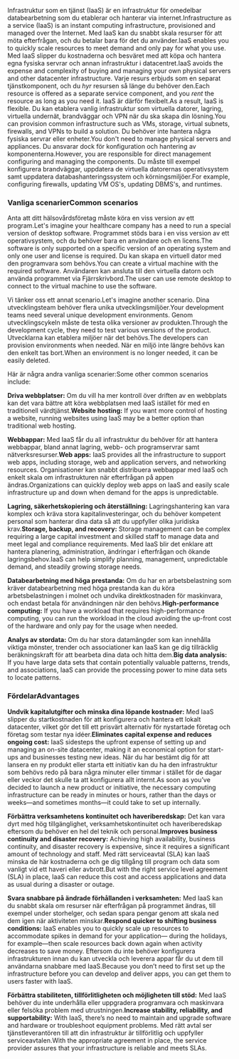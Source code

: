 <span data-ttu-id="b9d9e-101">Infrastruktur som en tjänst (IaaS) är en infrastruktur för omedelbar databearbetning som du etablerar och hanterar via internet.</span><span class="sxs-lookup"><span data-stu-id="b9d9e-101">Infrastructure as a service (IaaS) is an instant computing infrastructure, provisioned and managed over the Internet.</span></span> <span data-ttu-id="b9d9e-102">Med IaaS kan du snabbt skala resurser för att möta efterfrågan, och du betalar bara för det du använder.</span><span class="sxs-lookup"><span data-stu-id="b9d9e-102">IaaS enables you to quickly scale resources to meet demand and only pay for what you use.</span></span> <span data-ttu-id="b9d9e-103">Med IaaS slipper du kostnaderna och besväret med att köpa och hantera egna fysiska servrar och annan infrastruktur i datacentret.</span><span class="sxs-lookup"><span data-stu-id="b9d9e-103">IaaS avoids the expense and complexity of buying and managing your own physical servers and other datacenter infrastructure.</span></span> <span data-ttu-id="b9d9e-104">Varje resurs erbjuds som en separat tjänstkomponent, och du *hyr* resursen så länge du behöver den.</span><span class="sxs-lookup"><span data-stu-id="b9d9e-104">Each resource is offered as a separate service component, and you *rent* the resource as long as you need it.</span></span> <span data-ttu-id="b9d9e-105">IaaS är därför flexibelt.</span><span class="sxs-lookup"><span data-stu-id="b9d9e-105">As a result, IaaS is flexible.</span></span> <span data-ttu-id="b9d9e-106">Du kan etablera vanlig infrastruktur som virtuella datorer, lagring, virtuella undernät, brandväggar och VPN när du ska skapa din lösning.</span><span class="sxs-lookup"><span data-stu-id="b9d9e-106">You can provision common infrastructure such as VMs, storage, virtual subnets, firewalls, and VPNs to build a solution.</span></span> <span data-ttu-id="b9d9e-107">Du behöver inte hantera några fysiska servrar eller enheter.</span><span class="sxs-lookup"><span data-stu-id="b9d9e-107">You don't need to manage physical servers and appliances.</span></span> <span data-ttu-id="b9d9e-108">Du ansvarar dock för konfiguration och hantering av komponenterna.</span><span class="sxs-lookup"><span data-stu-id="b9d9e-108">However, you are responsible for direct management configuring and managing the components.</span></span> <span data-ttu-id="b9d9e-109">Du måste till exempel konfigurera brandväggar, uppdatera de virtuella datorernas operativsystem samt uppdatera databashanteringssystem och körningsmiljöer.</span><span class="sxs-lookup"><span data-stu-id="b9d9e-109">For example, configuring firewalls, updating VM OS's, updating DBMS's, and runtimes.</span></span>

### <a name="common-scenarios"></a><span data-ttu-id="b9d9e-110">Vanliga scenarier</span><span class="sxs-lookup"><span data-stu-id="b9d9e-110">Common scenarios</span></span> 

<span data-ttu-id="b9d9e-111">Anta att ditt hälsovårdsföretag måste köra en viss version av ett program.</span><span class="sxs-lookup"><span data-stu-id="b9d9e-111">Let's imagine your healthcare company has a need to run a special version of desktop software.</span></span> <span data-ttu-id="b9d9e-112">Programmet stöds bara i en viss version av ett operativsystem, och du behöver bara en användare och en licens.</span><span class="sxs-lookup"><span data-stu-id="b9d9e-112">The software is only supported on a specific version of an operating system and only one user and license is required.</span></span> <span data-ttu-id="b9d9e-113">Du kan skapa en virtuell dator med den programvara som behövs.</span><span class="sxs-lookup"><span data-stu-id="b9d9e-113">You can create a virtual machine with the required software.</span></span> <span data-ttu-id="b9d9e-114">Användaren kan ansluta till den virtuella datorn och använda programmet via Fjärrskrivbord.</span><span class="sxs-lookup"><span data-stu-id="b9d9e-114">The user can use remote desktop to connect to the virtual machine to use the software.</span></span>

<span data-ttu-id="b9d9e-115">Vi tänker oss ett annat scenario.</span><span class="sxs-lookup"><span data-stu-id="b9d9e-115">Let's imagine another scenario.</span></span> <span data-ttu-id="b9d9e-116">Dina utvecklingsteam behöver flera unika utvecklingsmiljöer.</span><span class="sxs-lookup"><span data-stu-id="b9d9e-116">Your development teams need several unique development environments.</span></span> <span data-ttu-id="b9d9e-117">Genom utvecklingscykeln måste de testa olika versioner av produkten.</span><span class="sxs-lookup"><span data-stu-id="b9d9e-117">Through the development cycle, they need to test various versions of the product.</span></span> <span data-ttu-id="b9d9e-118">Utvecklarna kan etablera miljöer när det behövs.</span><span class="sxs-lookup"><span data-stu-id="b9d9e-118">The developers can provision environments when needed.</span></span> <span data-ttu-id="b9d9e-119">När en miljö inte längre behövs kan den enkelt tas bort.</span><span class="sxs-lookup"><span data-stu-id="b9d9e-119">When an environment is no longer needed, it can be easily deleted.</span></span>

<span data-ttu-id="b9d9e-120">Här är några andra vanliga scenarier:</span><span class="sxs-lookup"><span data-stu-id="b9d9e-120">Some other common scenarios include:</span></span>

<span data-ttu-id="b9d9e-121">**Driva webbplatser:** Om du vill ha mer kontroll över driften av en webbplats kan det vara bättre att köra webbplatsen med IaaS istället för med en traditionell värdtjänst.</span><span class="sxs-lookup"><span data-stu-id="b9d9e-121">**Website hosting:** If you want more control of hosting a website, running websites using IaaS may be a better option than traditional web hosting.</span></span>

<span data-ttu-id="b9d9e-122">**Webbappar:** Med IaaS får du all infrastruktur du behöver för att hantera webbappar, bland annat lagring, webb- och programservrar samt nätverksresurser.</span><span class="sxs-lookup"><span data-stu-id="b9d9e-122">**Web apps:** IaaS provides all the infrastructure to support web apps, including storage, web and application servers, and networking resources.</span></span> <span data-ttu-id="b9d9e-123">Organisationer kan snabbt distribuera webbappar med IaaS och enkelt skala om infrastrukturen när efterfrågan på appen ändras.</span><span class="sxs-lookup"><span data-stu-id="b9d9e-123">Organizations can quickly deploy web apps on IaaS and easily scale infrastructure up and down when demand for the apps is unpredictable.</span></span>

<span data-ttu-id="b9d9e-124">**Lagring, säkerhetskopiering och återställning:** Lagringshantering kan vara komplex och kräva stora kapitalinvesteringar, och du behöver kompetent personal som hanterar dina data så att du uppfyller olika juridiska krav.</span><span class="sxs-lookup"><span data-stu-id="b9d9e-124">**Storage, backup, and recovery:** Storage management can be complex requiring a large capital investment and skilled staff to manage data and meet legal and compliance requirements.</span></span> <span data-ttu-id="b9d9e-125">Med IaaS blir det enklare att hantera planering, administration, ändringar i efterfrågan och ökande lagringsbehov.</span><span class="sxs-lookup"><span data-stu-id="b9d9e-125">IaaS can help simplify planning, management, unpredictable demand, and steadily growing storage needs.</span></span>

<span data-ttu-id="b9d9e-126">**Databearbetning med höga prestanda:** Om du har en arbetsbelastning som kräver databearbetning med höga prestanda kan du köra arbetsbelastningen i molnet och undvika direktkostnaden för maskinvara, och endast betala för användningen när den behövs.</span><span class="sxs-lookup"><span data-stu-id="b9d9e-126">**High-performance computing:** If you have a workload that requires high-performance computing, you can run the workload in the cloud avoiding the up-front cost of the hardware and only pay for the usage when needed.</span></span> 

<span data-ttu-id="b9d9e-127">**Analys av stordata:** Om du har stora datamängder som kan innehålla viktiga mönster, trender och associationer kan IaaS kan ge dig tillräcklig beräkningskraft för att bearbeta dina data och hitta dem.</span><span class="sxs-lookup"><span data-stu-id="b9d9e-127">**Big data analysis:** If you have large data sets that contain potentially valuable patterns, trends, and associations, IaaS can provide the processing power to mine data sets to locate patterns.</span></span>

### <a name="advantages"></a><span data-ttu-id="b9d9e-128">Fördelar</span><span class="sxs-lookup"><span data-stu-id="b9d9e-128">Advantages</span></span>

<span data-ttu-id="b9d9e-129">**Undvik kapitalutgifter och minska dina löpande kostnader:** Med IaaS slipper du startkostnaden för att konfigurera och hantera ett lokalt datacenter, vilket gör det till ett prisvärt alternativ för nystartade företag och företag som testar nya idéer.</span><span class="sxs-lookup"><span data-stu-id="b9d9e-129">**Eliminates capital expense and reduces ongoing cost:** IaaS sidesteps the upfront expense of setting up and managing an on-site datacenter, making it an economical option for start-ups and businesses testing new ideas.</span></span> <span data-ttu-id="b9d9e-130">När du har bestämt dig för att lansera en ny produkt eller starta ett initiativ kan du ha den infrastruktur som behövs redo på bara några minuter eller timmar i stället för de dagar eller veckor det skulle ta att konfigurera allt internt.</span><span class="sxs-lookup"><span data-stu-id="b9d9e-130">As soon as you’ve decided to launch a new product or initiative, the necessary computing infrastructure can be ready in minutes or hours, rather than the days or weeks—and sometimes months—it could take to set up internally.</span></span>

<span data-ttu-id="b9d9e-131">**Förbättra verksamhetens kontinuitet och haveriberedskap:** Det kan vara dyrt med hög tillgänglighet, verksamhetskontinuitet och haveriberedskap eftersom du behöver en hel del teknik och personal.</span><span class="sxs-lookup"><span data-stu-id="b9d9e-131">**Improves business continuity and disaster recovery:** Achieving high availability, business continuity, and disaster recovery is expensive, since it requires a significant amount of technology and staff.</span></span> <span data-ttu-id="b9d9e-132">Med rätt serviceavtal (SLA) kan IaaS minska de här kostnaderna och ge dig tillgång till program och data som vanligt vid ett haveri eller avbrott.</span><span class="sxs-lookup"><span data-stu-id="b9d9e-132">But with the right service level agreement (SLA) in place, IaaS can reduce this cost and access applications and data as usual during a disaster or outage.</span></span>

<span data-ttu-id="b9d9e-133">**Svara snabbare på ändrade förhållanden i verksamheten:** Med IaaS kan du snabbt skala om resurser när efterfrågan på programmet ändras, till exempel under storhelger, och sedan spara pengar genom att skala ned dem igen när aktiviteten minskar.</span><span class="sxs-lookup"><span data-stu-id="b9d9e-133">**Respond quicker to shifting business conditions:** IaaS enables you to quickly scale up resources to accommodate spikes in demand for your application— during the holidays, for example—then scale resources back down again when activity decreases to save money.</span></span> <span data-ttu-id="b9d9e-134">Eftersom du inte behöver konfigurera infrastrukturen innan du kan utveckla och leverera appar får du ut dem till användarna snabbare med IaaS.</span><span class="sxs-lookup"><span data-stu-id="b9d9e-134">Because you don’t need to first set up the infrastructure before you can develop and deliver apps, you can get them to users faster with IaaS.</span></span>

<span data-ttu-id="b9d9e-135">**Förbättra stabiliteten, tillförlitligheten och möjligheten till stöd:** Med IaaS behöver du inte underhålla eller uppgradera programvara och maskinvara eller felsöka problem med utrustningen.</span><span class="sxs-lookup"><span data-stu-id="b9d9e-135">**Increase stability, reliability, and supportability:** With IaaS, there’s no need to maintain and upgrade software and hardware or troubleshoot equipment problems.</span></span> <span data-ttu-id="b9d9e-136">Med rätt avtal ser tjänstleverantören till att din infrastruktur är tillförlitlig och uppfyller serviceavtalen.</span><span class="sxs-lookup"><span data-stu-id="b9d9e-136">With the appropriate agreement in place, the service provider assures that your infrastructure is reliable and meets SLAs.</span></span>
